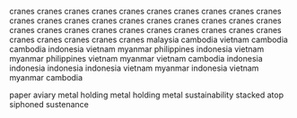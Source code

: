 cranes cranes cranes cranes cranes cranes cranes cranes cranes
cranes cranes cranes                                       cranes cranes cranes
cranes cranes cranes                                                    cranes cranes
cranes cranes                                                                              cranes
cranes cranes                                                                              cranes
cranes cranes
cranes
cranes
cranes
cranes
cranes
cranes
cranes
malaysia cambodia vietnam cambodia cambodia indonesia vietnam myanmar philippines 
indonesia vietnam myanmar philippines vietnam myanmar vietnam cambodia indonesia 
indonesia indonesia indonesia vietnam myanmar indonesia vietnam myanmar cambodia

paper aviary
metal holding metal holding metal
sustainability stacked atop siphoned sustenance